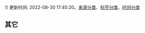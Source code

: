 :alarm_clock: 更新时间: 2022-08-30 17:45:20。[来源分类](../README.md)、[标签分类](../TAGS.md)、[时间分类](../TIMELINE.md)

## 其它



